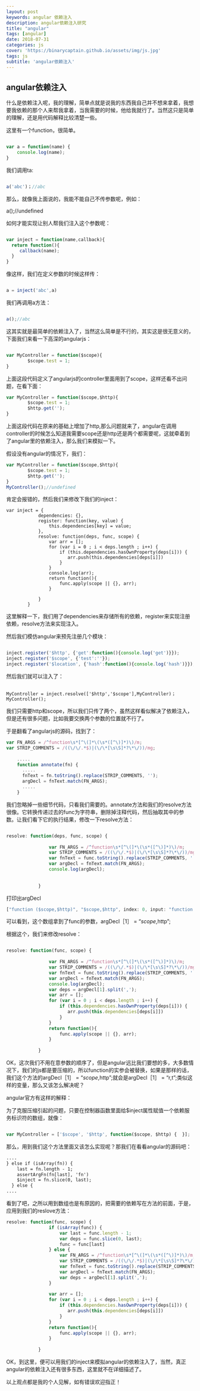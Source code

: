 ```yaml
---
layout: post
keywords: angular 依赖注入
description: angular依赖注入研究
title: "angular"
tags: [angular] 
date: 2018-07-31
categories: js
cover: 'https://binarycaptain.github.io/assets/img/js.jpg'
tags: js
subtitle: 'angular依赖注入'
---
```


## angular依赖注入

什么是依赖注入呢，我的理解，简单点就是说我的东西我自己并不想来拿着，我想要我依赖的那个人来帮我拿着，当我需要的时候，他给我就行了。当然这只是简单的理解，还是用代码解释比较清楚一些。

这里有一个function，很简单。

```javascript

var a = function(name) {
	console.log(name);
}

```

我们调用ta:

```javascript

a('abc')；//abc

```

那么，就像我上面说的，我能不能自己不传参数呢，例如：

a();//undefined

如何才能实现让别人帮我们注入这个参数呢：

```javascript

var inject = function(name,callback){
  return function(){
     callback(name);
  }
}

```
像这样，我们在定义参数的时候这样传：

```javascript

a = inject('abc',a)

```
我们再调用a方法：

```javascript

a();//abc

```
这其实就是最简单的依赖注入了，当然这么简单是不行的，其实这是很无意义的，下面我们来看一下高深的angularjs：

```javascript

var MyController = function($scope){
        $scope.test = 1;
}

```

上面这段代码定义了angularjs的controller里面用到了scope，这样还看不出问题，在看下面：

```javascript
var MyController = function($scope,$http){
        $scope.test = 1;
        $http.get('');
}
```

上面这段代码在原来的基础上增加了http,那么问题就来了，angular在调用controller的时候怎么知道我需要scope还是http还是两个都需要呢，这就牵着到了angular里的依赖注入，那么我们来模拟一下。

假设没有angular的情况下，我们：

```javascript
var MyController = function($scope,$http){
        $scope.test = 1;
        $http.get('');
}
MyController();//undefined

```
肯定会报错的，然后我们来修改下我们的inject：

```
var inject = {
            dependencies: {},
            register: function(key, value) {
                this.dependencies[key] = value;
            },
            resolve: function(deps, func, scope) {
                var arr = [];
                for (var i = 0 ; i < deps.length ; i++) {
                    if (this.dependencies.hasOwnProperty(deps[i])) {
                       arr.push(this.dependencies[deps[i]])
                    }
                }
                console.log(arr);
                return function(){
                    func.apply(scope || {}, arr);
                }
 
            }
        }
```

这里解释一下，我们用了dependencies来存储所有的依赖，register来实现注册依赖，resolve方法来实现注入。

然后我们模仿angular来预先注册几个模块：

```javascript

inject.register('$http', {'get':function(){console.log('get')}});
inject.register('$scope', {'test':''});
inject.register('$location', {'hash':function(){console.log('hash')}});

```

然后我们就可以注入了：

```javascirpt

MyController = inject.resolve(['$http','$scope'],MyController)；
MyController();

```

我们只需要http和scope，所以我们只传了两个，虽然这样看似解决了依赖注入，但是还有很多问题，比如我要交换两个参数的位置就不行了。

于是翻看了angularjs的源码，找到了：

```javascript
var FN_ARGS = /^function\s*[^\(]*\(\s*([^\)]*)\)/m;
var STRIP_COMMENTS = /((\/\/.*$)|(\/\*[\s\S]*?\*\/))/mg;
 
    .....
    function annotate(fn) {
      .....
      fnText = fn.toString().replace(STRIP_COMMENTS, '');
      argDecl = fnText.match(FN_ARGS);
      .....
    }
```

我们忽略掉一些细节代码，只看我们需要的。annotate方法和我们的resolve方法很像。它转换传递过去的func为字符串，删除掉注释代码，然后抽取其中的参数。让我们看下它的执行结果，修改一下resolve方法：

```javascript

resolve: function(deps, func, scope) {
 
                var FN_ARGS = /^function\s*[^\(]*\(\s*([^\)]*)\)/m;
                var STRIP_COMMENTS = /((\/\/.*$)|(\/\*[\s\S]*?\*\/))/mg;
                var fnText = func.toString().replace(STRIP_COMMENTS, '');
                var argDecl = fnText.match(FN_ARGS);
                console.log(argDecl);
 
 
            }

```
打印出argDecl
```javascript
["function ($scope,$http)", "$scope,$http", index: 0, input: "function ($scope,$http){↵                $scope.test = 1;↵                $http.get('');↵        }"]

```

可以看到，这个数组拿到了func的参数，argDecl［1］ = “$scope,$http”;

根据这个，我们来修改resolve：

```javascript

resolve: function(func, scope) {
 
                var FN_ARGS = /^function\s*[^\(]*\(\s*([^\)]*)\)/m;
                var STRIP_COMMENTS = /((\/\/.*$)|(\/\*[\s\S]*?\*\/))/mg;
                var fnText = func.toString().replace(STRIP_COMMENTS, '');
                var argDecl = fnText.match(FN_ARGS);
                console.log(argDecl);
                var deps = argDecl[1].split(',');
                var arr = [];
                for (var i = 0 ; i < deps.length ; i++) {
                    if (this.dependencies.hasOwnProperty(deps[i])) {
                       arr.push(this.dependencies[deps[i]])
                    }
                }
                return function(){
                    func.apply(scope || {}, arr);
                }
 
            }
```

OK，这次我们不用在意参数的顺序了，但是angular远比我们要想的多，大多数情况下，我们的js都是要压缩的，所以function的实参会被替换，如果是那样的话，我们这个方法的argDecl［1］ = “$scope,$http”;就会是argDecl［1］ = “r,t”;类似这样的变量，那么又该怎么解决呢？

angular官方有这样的解释：

为了克服压缩引起的问题，只要在控制器函数里面给$inject属性赋值一个依赖服务标识符的数组，就像：

```javascript

var MyController = ['$scope', '$http', function($scope, $http) {  }];

```

那么，用到我们这个方法里面又该怎么实现呢？那我们在看看angular的源码吧：


```html
....
} else if (isArray(fn)) {
    last = fn.length - 1;
    assertArgFn(fn[last], 'fn')
    $inject = fn.slice(0, last);
  } else {
....
```

看到了吧，之所以用到数组也是有原因的，把需要的依赖写在方法的前面，于是，应用到我们的reslove方法：

```javascript
resolve: function(func, scope) {
                if (isArray(func)) {
                    var last = func.length - 1;
                    var deps = func.slice(0, last);
                    func = func[last]
                } else {
                    var FN_ARGS = /^function\s*[^\(]*\(\s*([^\)]*)\)/m;
                    var STRIP_COMMENTS = /((\/\/.*$)|(\/\*[\s\S]*?\*\/))/mg;
                    var fnText = func.toString().replace(STRIP_COMMENTS, '');
                    var argDecl = fnText.match(FN_ARGS);
                    var deps = argDecl[1].split(',');
                }
 
                var arr = [];
                for (var i = 0 ; i < deps.length ; i++) {
                    if (this.dependencies.hasOwnProperty(deps[i])) {
                       arr.push(this.dependencies[deps[i]])
                    }
                }
                return function(){
                    func.apply(scope || {}, arr);
                }
 
            }
```

OK，到这里，便可以用我们的inject来模拟angular的依赖注入了，当然，真正angular的依赖注入还有很多东西，这里就不在详细描述了。

以上观点都是我的个人见解，如有错误欢迎指正！

 










